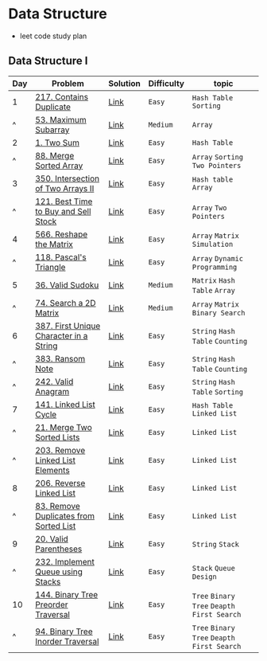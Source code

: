 # Data Structure
- leet code study plan


## Data Structure I
|Day|Problem|Solution|Difficulty|topic|
|---|-------|--------|----------|-----|
|1|[217. Contains Duplicate](https://leetcode.com/problems/contains-duplicate/)|[Link](./DataStructureI/217-contains_duplicate.cpp)|`Easy`|`Hash Table` `Sorting`|
|^|[53. Maximum Subarray](https://leetcode.com/problems/maximum-subarray/)|[Link](./DataStructureI/53-maximum_subarray.cpp)|`Medium`|`Array`|
|2|[1. Two Sum](https://leetcode.com/problems/two-sum/?envType=study-plan&id=data-structure-i)|[Link](./DataStructureI/1-two_sum.cpp)|`Easy`|`Hash Table`|
|^|[88. Merge Sorted Array](https://leetcode.com/problems/merge-sorted-array/?envType=study-plan&id=data-structure-i)|[Link](./DataStructureI/88-merge_sorted_array.cpp)|`Easy`|`Array` `Sorting` `Two Pointers`|
|3|[350. Intersection of Two Arrays II](https://leetcode.com/problems/intersection-of-two-arrays-ii/description/?envType=study-plan&id=data-structure-i)|[Link](./DataStructureI/350-intersection_of_two_arrays_II.cpp)|`Easy`|`Hash table` `Array`|
|^|[121. Best Time to Buy and Sell Stock](https://leetcode.com/problems/best-time-to-buy-and-sell-stock/description/?envType=study-plan&id=data-structure-i)|[Link](./DataStructureI/121-best_time_to_buy_and_sell_stock.cpp)|`Easy`|`Array` `Two Pointers`|
|4|[566. Reshape the Matrix](https://leetcode.com/problems/reshape-the-matrix/?envType=study-plan&id=data-structure-i)|[Link](./DataStructureI/566-reshape_the_matrix.cpp)|`Easy`|`Array` `Matrix` `Simulation`|
|^|[118. Pascal's Triangle](https://leetcode.com/problems/pascals-triangle/)|[Link](./DataStructureI/118-pascal_s_triangle.cpp)|`Easy`|`Array` `Dynamic Programming`|
|5|[36. Valid Sudoku](https://leetcode.com/problems/valid-sudoku/)|[Link](./DataStructureI/36-valid_sudoku.cpp)|`Medium`|`Matrix` `Hash Table` `Array`|
|^|[74. Search a 2D Matrix](https://leetcode.com/problems/search-a-2d-matrix/?envType=study-plan&id=data-structure-i)|[Link](./DataStructureI/74-serach_a_2d_matrix.cpp)|`Medium`|`Array` `Matrix` `Binary Search`|
|6|[387. First Unique Character in a String](https://leetcode.com/problems/first-unique-character-in-a-string/?envType=study-plan&id=data-structure-i)|[Link](./DataStructureI/387-first_unique_character_in_a_string.cpp)|`Easy`|`String` `Hash Table` `Counting`|
|^|[383. Ransom Note](https://leetcode.com/problems/ransom-note/description/?envType=study-plan&id=data-structure-i)|[Link](./DataStructureI/383-ransom_note.cpp)|`Easy`|`String` `Hash Table` `Counting`|
|^|[242. Valid Anagram](https://leetcode.com/problems/valid-anagram/)|[Link](./DataStructureI/242-valid_anagram.cpp)|`Easy`|`String` `Hash Table` `Sorting`|
|7|[141. Linked List Cycle](https://leetcode.com/problems/linked-list-cycle/description/?envType=study-plan&id=data-structure-i)|[Link](./DataStructureI/141-linked_list_cycle.cpp)|`Easy`|`Hash Table` `Linked List`|
|^|[21. Merge Two Sorted Lists](https://leetcode.com/problems/merge-two-sorted-lists/description/?envType=study-plan&id=data-structure-i)|[Link](./DataStructureI/21-merge_two_sorted_lists.cpp)|`Easy`|`Linked List`|
|^|[203. Remove Linked List Elements](https://leetcode.com/problems/remove-linked-list-elements/)|[Link](./DataStructureI/203-remove_linked_list_elements.cpp)|`Easy`|`Linked List`|
|8|[206. Reverse Linked List](https://leetcode.com/problems/reverse-linked-list/description/?envType=study-plan&id=data-structure-i)|[Link](./DataStructureI/206-reverse_linked_list.cpp)|`Easy`|`Linked List`|
|^|[83. Remove Duplicates from Sorted List](https://leetcode.com/problems/remove-duplicates-from-sorted-list/description/?envType=study-plan&id=data-structure-i)|[Link](./DataStructureI/83-remove_duplicates_from_sorted_list.cpp)|`Easy`|`Linked List`|
|9|[20. Valid Parentheses](https://leetcode.com/problems/valid-parentheses/)|[Link](./DataStructureI/20-valid_parentheses.cpp)|`Easy`|`String` `Stack`|
|^|[232. Implement Queue using Stacks](https://leetcode.com/problems/implement-queue-using-stacks/description/?envType=study-plan&id=data-structure-i)|[Link](./DataStructureI/232-implement_queue_using_stack.cpp)|`Easy`|`Stack` `Queue` `Design`|
|10|[144. Binary Tree Preorder Traversal](https://leetcode.com/problems/binary-tree-preorder-traversal/?envType=study-plan&id=data-structure-i)|[Link](./DataStructureI/144-binary_tree_preorder_traversal.cpp)|`Easy`|`Tree` `Binary Tree` `Deapth First Search`|
|^|[94. Binary Tree Inorder Traversal](https://leetcode.com/problems/binary-tree-inorder-traversal/description/?envType=study-plan&id=data-structure-i)|[Link](./DataStructureI/94-binary_tree_inorder_traversal.cpp)|`Easy`|`Tree` `Binary Tree` `Deapth First Search`|